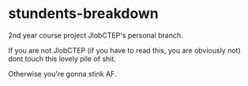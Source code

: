 # stundents-breakdown
2nd year course project
JlobCTEP's personal branch.

If you are not JlobCTEP (if you have to read this, you are obviously not)
dont touch this lovely pile of shit.

Otherwise you're gonna stink AF.
